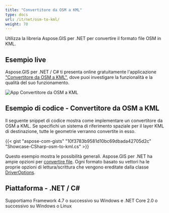 ```yaml
---
title: "Convertitore da OSM a KML"
type: docs
url: /it/net/osm-to-kml/
weight: 70
---
```


Utilizza la libreria Aspose.GIS per .NET per convertire il formato file OSM in KML.

## **Esempio live**

Aspose.GIS per .NET / C# ti presenta online gratuitamente l'applicazione ["Convertitore da OSM a KML"](https://products.aspose.app/gis/conversion/osm-to-kml), dove puoi investigare la funzionalità e la qualità del suo funzionamento.

![App Convertitore da OSM a KML](conversion.png)

## **Esempio di codice - Convertitore da OSM a KML**

Il seguente snippet di codice mostra come implementare un convertitore da OSM a KML. Se specifichi un sistema di riferimento spaziale per il layer KML di destinazione, tutte le geometrie verranno convertite in esso. 

{{< gist "aspose-com-gists" "10f3783b9581d10bc69dbada42705d2c" "Showcase-CSharp-osm-to-kml.cs" >}}

Questo esempio mostra le possibilità generali. Aspose.GIS per .NET ha ampie opzioni per [convertire file](https://docs.aspose.com/gis/net/vector-layers/). Ogni formato basato su vettori ha le proprie opzioni di lettura/scrittura che vengono ereditate dalla classe [DriverOptions](https://reference.aspose.com/gis/net/aspose.gis/driveroptions).

## **Piattaforma - .NET / C#**

Supportiamo Framework 4.7 o successivo su Windows e .NET Core 2.0 o successivo su Windows o Linux
